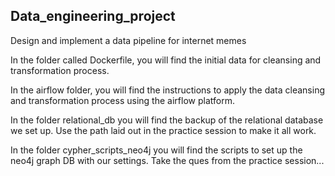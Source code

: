 ## Data_engineering_project
Design and implement a data pipeline for internet memes

In the folder called Dockerfile, you will find the initial data for cleansing and transformation process.

In the airflow folder, you will find the instructions to apply the data cleansing and transformation process using the airflow platform.

In the folder relational_db you will find the backup of the relational database we set up. Use the path laid out in the practice session to make it all work.

In the folder cypher_scripts_neo4j you will find the scripts to set up the neo4j graph DB with our settings. Take the ques from the practice session...
